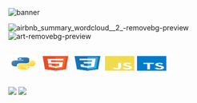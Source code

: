 ![banner](https://user-images.githubusercontent.com/108297008/205272484-50949662-963a-4387-b42c-ede5e6d4f18b.png)






![airbnb_summary_wordcloud__2_-removebg-preview](https://user-images.githubusercontent.com/108297008/205271053-fe33f40d-55ef-4e53-b2d0-93e35edd459e.png)![art-removebg-preview](https://user-images.githubusercontent.com/108297008/205272272-e2bc057d-b54c-40b2-90f9-15c2f515d541.png)




<div style="display: inline_block"><br>
 <img align="" alt="Wallace-Python" height="30" width="60" src="https://raw.githubusercontent.com/devicons/devicon/master/icons/python/python-original.svg">
 <img align="" alt="Wallace-HTML" height="30" width="60" src="https://raw.githubusercontent.com/devicons/devicon/master/icons/html5/html5-original.svg">
 <img align="" alt="Wallace-CSS" height="30" width="60" src="https://raw.githubusercontent.com/devicons/devicon/master/icons/css3/css3-original.svg">
 <img align="" alt="Wallace-Js" height="30" width="60" src="https://raw.githubusercontent.com/devicons/devicon/master/icons/javascript/javascript-plain.svg">
 <img align="" alt="Wallace-Ts" height="30" width="60" src="https://raw.githubusercontent.com/devicons/devicon/master/icons/typescript/typescript-plain.svg">
</div>

 ##

<div> 
  <a href = "mailto:wfelipetm@gmail.com"><img src="https://img.shields.io/badge/-Gmail-%23333?style=for-the-badge&logo=gmail&logoColor=white" target="_blank"></a>
  <a href="https://www.linkedin.com/in/wallace-tavares-356897a5/" target="_blank"><img src="https://img.shields.io/badge/-LinkedIn-%230077B5?style=for-the-badge&logo=linkedin&logoColor=white" target="_blank"></a> 
 

 
   
  





